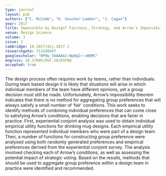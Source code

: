```yaml
---
type: journal
layout: pub
authors: ["C. McComb", "K. Goucher-Lamber", "J. Cagan"]
year: 2017
title: Impossible by Design? Fairness, Strategy, and Arrow's Impossibility Theorem
venue: Design Science
volume: 3
issue: 2
cambridge: 10.1017/dsj.2017.1
researchgate: 313108947
googlescholar: "0P9w_S0AAAAJ:Wp0gIr-vW9MC"
engrxiv: 10.17605/OSF.IO/KSFBU
accepted: true
---
```

The design process often requires work by teams, rather than individuals. During team based design it is likely that situations will arise in which individual members of the team have different opinions, yet a group decision must still be made. Unfortunately, Arrow’s impossibility theorem indicates that there is no method for aggregating group preferences that will always satisfy a small number of ‘fair’ conditions. This work seeks to identify methods of combining individual preferences that can come close to satisfying Arrow’s conditions, enabling decisions that are fairer in practice. First, experiential conjoint analysis was used to obtain individual empirical utility functions for drinking mug designs. Each empirical utility function represented individual members who were part of a design team. Then, a number of functions for constructing group preference were analysed using both randomly generated preferences and empirical preferences derived from the experiential conjoint survey. The analysis involved checking each of Arrow’s conditions, as well as assessing the potential impact of strategic voting. Based on the results, methods that should be used to aggregate group preference within a design team in practice were identified and recommended.
